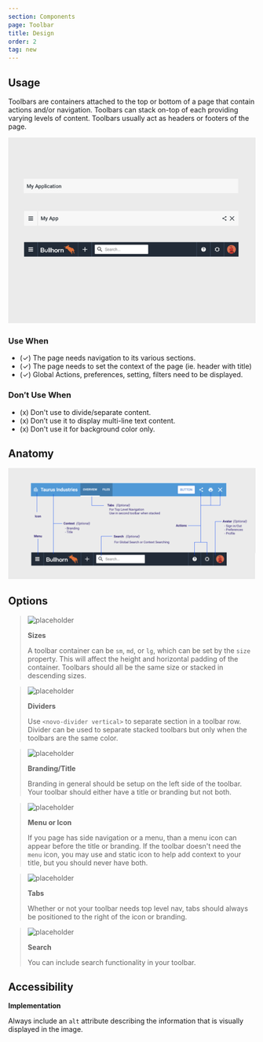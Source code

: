 ```yaml
---
section: Components
page: Toolbar
title: Design
order: 2
tag: new
---
```


## Usage

<novo-grid columns="2" align="start" gap="2rem">
<div>

Toolbars are containers attached to the top or bottom of a page that contain actions and/or navigation.  Toolbars can stack on-top of each providing varying levels of content.  Toolbars usually act as headers or footers of the page.


</div>

<img src="assets/images/ToolbarOverview.png"/>

<div>

### Use When

- (✓) The page needs navigation to its various sections.
- (✓) The page needs to set the context of the page (ie. header with title)
- (✓) Global Actions, preferences, setting, filters need to be displayed.

</div>
<div>

### Don′t Use When

- (x) Don't use to divide/separate content.
- (x) Don’t use it to display multi-line text content.
- (x) Don't use it for background color only.

</div>
</novo-grid>

## Anatomy

<novo-flex justify="center">
  <img src="assets/images/ToolbarAnatomy.png">
</novo-flex>

## Options

<novo-grid columns="2" align="start" gap="2rem">

> ![placeholder](https://via.placeholder.com/350x200)
>
> **Sizes**
>
> A toolbar container can be `sm`, `md`, or `lg`, which can be set by the `size` property. This will affect the height and horizontal padding of the container. Toolbars should all be the same size or stacked in descending sizes.

> ![placeholder](https://via.placeholder.com/350x200)
>
> **Dividers**
>
> Use `<novo-divider vertical>` to separate section in a toolbar row. Divider can be used to separate stacked toolbars but only when the toolbars are the same color.

> ![placeholder](https://via.placeholder.com/350x200)
>
> **Branding/Title**
>
> Branding in general should be setup on the left side of the toolbar. Your toolbar should either have a title or branding but not both.  

> ![placeholder](https://via.placeholder.com/350x200)
>
> **Menu or Icon**
>
> If you page has side navigation or a menu, than a menu icon can appear before the title or branding. If the toolbar doesn't need the `menu` icon, you may use and static icon to help add context to your title, but you should never have both.

> ![placeholder](https://via.placeholder.com/350x200)
>
> **Tabs**
>
> Whether or not your toolbar needs top level nav, tabs should always be positioned to the right of the icon or branding.


> ![placeholder](https://via.placeholder.com/350x200)
>
> **Search**
>
> You can include search functionality in your toolbar.


</novo-grid>


## Accessibility

**Implementation**

Always include an `alt` attribute describing the information that is visually displayed in the image.
